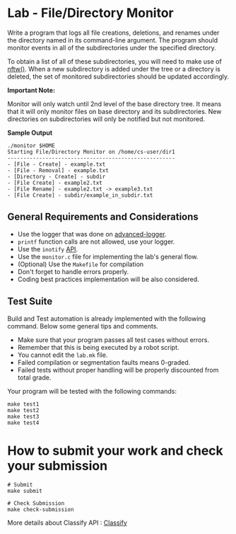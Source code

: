 Lab - File/Directory Monitor
============================

Write a program that logs all file creations, deletions, and renames
under the directory named in its command-line argument.  The program
should monitor events in all of the subdirectories under the specified
directory.

To obtain a list of all of these subdirectories, you will need to make
use of [nftw()](https://linux.die.net/man/3/nftw).  When a new
subdirectory is added under the tree or a directory is deleted, the
set of monitored subdirectories should be updated accordingly.

**Important Note:**

Monitor will only watch until 2nd level of the base directory tree. It
means that it will only monitor files on base directory and its
subdirectories. New directories on subdirectories will only be
notified but not monitored.


**Sample Output**
```
./monitor $HOME
Starting File/Directory Monitor on /home/cs-user/dir1
-----------------------------------------------------
- [File - Create] - example.txt
- [File - Removal] - example.txt
- [Directory - Create] - subdir
- [File Create] - example2.txt
- [File Rename] - example2.txt -> example3.txt
- [File Create] - subdir/example_in_subdir.txt
```

General Requirements and Considerations
---------------------------------------
- Use the logger that was done on [advanced-logger](https://github.com/CodersSquad/ap-labs/tree/master/labs/c-advanced-logger).
- `printf` function calls are not allowed, use your logger.
- Use the `inotify` [API](http://man7.org/linux/man-pages/man7/inotify.7.html).
- Use the `monitor.c` file for implementing the lab's general flow.
- (Optional) Use the `Makefile` for compilation
- Don't forget to handle errors properly.
- Coding best practices implementation will be also considered.


Test Suite
----------
Build and Test automation is already implemented with the following command. Below some general tips and comments.

- Make sure that your program passes all test cases without errors.
- Remember that this is being executed by a robot script.
- You cannot edit the `lab.mk` file.
- Failed compilation or segmentation faults means 0-graded.
- Failed tests without proper handling  will be properly discounted from total grade.

Your program will be tested with the following commands:

```
make test1
make test2
make test3
make test4
```


How to submit your work and check your submission
=================================================
```
# Submit
make submit

# Check Submission
make check-submission
```

More details about Classify API : [Classify](../../classify.md)
